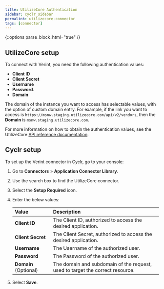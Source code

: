 ```yaml
---
title: UtilizeCore Authentication
sidebar: cyclr_sidebar
permalink: utilizecore-connector
tags: [connector]
---
```

{::options parse_block_html="true" /}
<section class="card">

## UtilizeCore setup


To connect with Verint, you need the following authentication values:
* **Client ID**
* **Client Secret**
* **Username**
* **Password**.
* **Domain** 

The domain of the instance you want to access has selectable values, with the option of custom domain entry. For example, if the link you want to access is `https://msnw.staging.utilizecore.com/api/v2/vendors`, then the **Domain** is `msnw.staging.utilizecore.com`.

For more information on how to obtain the authentication values, see the UtilizeCore [API reference documentation](https://app.swaggerhub.com/apis-docs/utilizecore/utilizecore-mobile/2.0.0#/).

</section>
<section class="card">

## Cyclr setup

To set up the Verint connector in Cyclr, go to your console:

1. Go to **Connectors** > **Application Connector Library**.

2. Use the search box to find the UtilizeCore connector.

3. Select the **Setup Required** icon.

4. Enter the below values:

   | Value              | Description                                 |
   | :----------------- | :------------------------------------------ |
   | **Client ID** | The Client ID, authorized to access the desired application. |
   | **Client Secret**     | The Client Secret, authorized to access the desired application. |
   | **Username** | The Username of the authorized user.              |
   | **Password** | The Password of the authorized user. |
   | **Domain** (Optional) | The domain and subdomain of the request, used to target the correct resource. |

7. Select **Save**.

</section>
